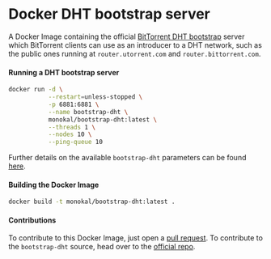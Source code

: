 # Docker DHT bootstrap server
A Docker Image containing the official [BitTorrent DHT bootstrap][1] server which BitTorrent clients can use as an introducer to a DHT network, such as the public ones running at `router.utorrent.com` and `router.bittorrent.com`.

#### Running a DHT bootstrap server
```sh
docker run -d \
           --restart=unless-stopped \
           -p 6881:6881 \
           --name bootstrap-dht \
           monokal/bootstrap-dht:latest \
           --threads 1 \
           --nodes 10 \
           --ping-queue 10
```

Further details on the available `bootstrap-dht` parameters can be found [here][1].

#### Building the Docker Image
```sh
docker build -t monokal/bootstrap-dht:latest .
```
#### Contributions
To contribute to this Docker Image, just open a [pull request][2]. To contribute to the `bootstrap-dht` source, head over to the [official repo][1].

[1]: https://github.com/bittorrent/bootstrap-dht
[2]: https://github.com/monokal/docker-bootstrap-dht/pulls
